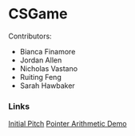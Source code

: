 # CSGame
Contributors:
  - Bianca Finamore
  - Jordan Allen
  - Nicholas Vastano
  - Ruiting Feng 
  - Sarah Hawbaker 
  
### Links
[Initial Pitch](https://docs.google.com/presentation/d/1ZJPMp0EIzVfZzgaIYLT_cMUBAL23h9_Wp2J-S3kOb6I/edit?usp=sharing)
[Pointer Arithmetic Demo](https://scratch.mit.edu/projects/340214095/)
